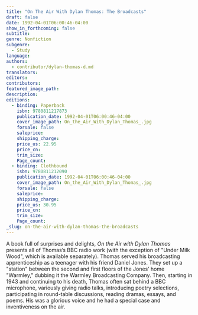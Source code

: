 ```yaml
---
title: "On The Air With Dylan Thomas: The Broadcasts"
draft: false
date: 1992-04-01T06:00:46-04:00
show_in_forthcoming: false
subtitle:
genre: Nonfiction
subgenre:
  - Study
language:
authors:
  - contributor/dylan-thomas-d.md
translators:
editors:
contributors:
featured_image_path:
description:
editions:
  - binding: Paperback
    isbn: 9780811217873
    publication_date: 1992-04-01T06:00:46-04:00
    cover_image_path: On_the_Air_With_Dylan_Thomas_.jpg
    forsale: false
    saleprice:
    shipping_charge:
    price_us: 22.95
    price_cn:
    trim_size:
    Page_count:
  - binding: Clothbound
    isbn: 9780811212090
    publication_date: 1992-04-01T06:00:46-04:00
    cover_image_path: On_the_Air_With_Dylan_Thomas_.jpg
    forsale: false
    saleprice:
    shipping_charge:
    price_us: 30.95
    price_cn:
    trim_size:
    Page_count:
_slug: on-the-air-with-dylan-thomas-the-broadcasts
---
```


A book full of surprises and delights, _On the Air with Dylan Thomas_ presents all of Thomas’s BBC radio work (with the exception of "Under Milk Wood", which is available separately). Thomas served his broadcasting apprenticeship as a teenager with his friend Daniel Jones. They set up a "station" between the second and first floors of the Jones’ home "Warmley," dubbing it the Warmley Broadcasting Company. Then, starting in 1943 and continuing to his death, Thomas often sat behind a BBC microphone, variously giving radio talks, introducing poetry selections, participating in round-table discussions, reading dramas, essays, and poems. His was a glorious voice and he had a special case and inventiveness on the air.


